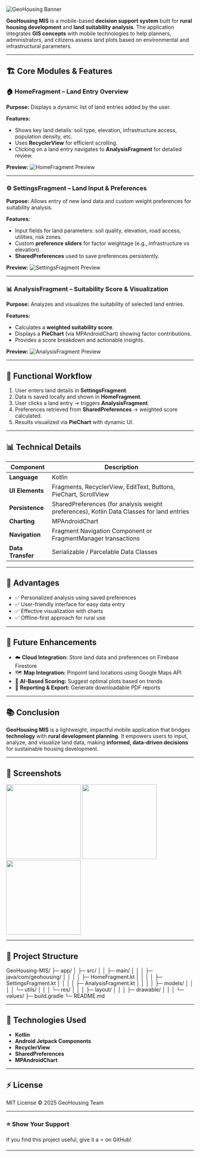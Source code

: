 

![GeoHousing Banner](assestss/IMG-20250914-WA0015.jpg)

**GeoHousing MIS** is a mobile-based **decision support system** built for **rural housing development** and **land suitability analysis**. The application integrates **GIS concepts** with mobile technologies to help planners, administrators, and citizens assess land plots based on environmental and infrastructural parameters.

---

## 🏗️ Core Modules & Features

### 🏠 HomeFragment – Land Entry Overview
**Purpose:** Displays a dynamic list of land entries added by the user.

**Features:**
- Shows key land details: soil type, elevation, infrastructure access, population density, etc.
- Uses **RecyclerView** for efficient scrolling.
- Clicking on a land entry navigates to **AnalysisFragment** for detailed review.

**Preview:**
![HomeFragment Preview](assestss/IMG-20250914-WA0013.jpg)

---

### ⚙️ SettingsFragment – Land Input & Preferences
**Purpose:** Allows entry of new land data and custom weight preferences for suitability analysis.

**Features:**
- Input fields for land parameters: soil quality, elevation, road access, utilities, risk zones.
- Custom **preference sliders** for factor weightage (e.g., infrastructure vs elevation).
- **SharedPreferences** used to save preferences persistently.

**Preview:**
![SettingsFragment Preview](https://via.placeholder.com/300x600?text=SettingsFragment+Preview)

---

### 📊 AnalysisFragment – Suitability Score & Visualization
**Purpose:** Analyzes and visualizes the suitability of selected land entries.

**Features:**
- Calculates a **weighted suitability score**.
- Displays a **PieChart** (via MPAndroidChart) showing factor contributions.
- Provides a score breakdown and actionable insights.

**Preview:**
![AnalysisFragment Preview](assestss/IMG-20250914-WA0016.jpg)

---

## 🧠 Functional Workflow
1. User enters land details in **SettingsFragment**.
2. Data is saved locally and shown in **HomeFragment**.
3. User clicks a land entry → triggers **AnalysisFragment**.
4. Preferences retrieved from **SharedPreferences** → weighted score calculated.
5. Results visualized via **PieChart** with dynamic UI.

---

## 📊 Technical Details

| Component       | Description |
|-----------------|-------------|
| **Language**    | Kotlin |
| **UI Elements** | Fragments, RecyclerView, EditText, Buttons, PieChart, ScrollView |
| **Persistence** | SharedPreferences (for analysis weight preferences), Kotlin Data Classes for land entries |
| **Charting**    | MPAndroidChart |
| **Navigation**  | Fragment Navigation Component or FragmentManager transactions |
| **Data Transfer** | Serializable / Parcelable Data Classes |

---

## 📌 Advantages
- ✅ Personalized analysis using saved preferences  
- ✅ User-friendly interface for easy data entry  
- ✅ Effective visualization with charts  
- ✅ Offline-first approach for rural use  

---

## 🚀 Future Enhancements
- ☁️ **Cloud Integration:** Store land data and preferences on Firebase Firestore  
- 🗺️ **Map Integration:** Pinpoint land locations using Google Maps API  
- 🤖 **AI-Based Scoring:** Suggest optimal plots based on trends  
- 📄 **Reporting & Export:** Generate downloadable PDF reports  

---

## 📚 Conclusion
**GeoHousing MIS** is a lightweight, impactful mobile application that bridges **technology** with **rural development planning**. It empowers users to input, analyze, and visualize land data, making **informed, data-driven decisions** for sustainable housing development.

---

## 📸 Screenshots
<p float="left">
  <img src="assestss/IMG-20250914-WA0017.jpg" width="200" />
  <img src="https://via.placeholder.com/250x500?text=SettingsFragment" width="200" />
  <img src="https://via.placeholder.com/250x500?text=AnalysisFragment" width="200" />
</p>

---

## 📂 Project Structure
GeoHousing-MIS/
├─ app/
│ ├─ src/
│ │ ├─ main/
│ │ │ ├─ java/com/geohousing/
│ │ │ │ ├─ HomeFragment.kt
│ │ │ │ ├─ SettingsFragment.kt
│ │ │ │ ├─ AnalysisFragment.kt
│ │ │ │ ├─ models/
│ │ │ │ └─ utils/
│ │ │ └─ res/
│ │ │ ├─ layout/
│ │ │ ├─ drawable/
│ │ │ └─ values/
├─ build.gradle
└─ README.md


---

## 📌 Technologies Used
- **Kotlin**  
- **Android Jetpack Components**  
- **RecyclerView**  
- **SharedPreferences**  
- **MPAndroidChart**  

---

## ⚡ License
MIT License © 2025 GeoHousing Team

---

### ⭐ Show Your Support
If you find this project useful, give it a ⭐ on GitHub!

---

